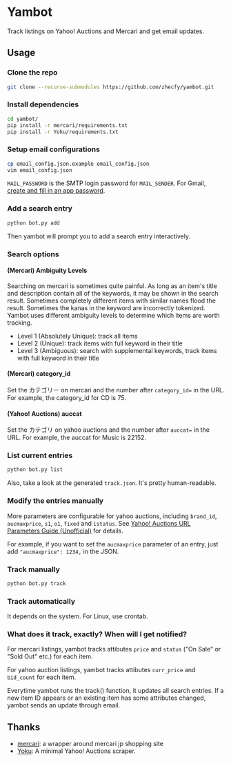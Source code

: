 # Yambot

Track listings on Yahoo! Auctions and Mercari and get email updates.

## Usage

### Clone the repo
```bash
git clone --recurse-submodules https://github.com/zhecfy/yambot.git
```

### Install dependencies
```bash
cd yambot/
pip install -r mercari/requirements.txt
pip install -r Yoku/requirements.txt
```

### Setup email configurations
```bash
cp email_config.json.example email_config.json
vim email_config.json
```
`MAIL_PASSWORD` is the SMTP login password for `MAIL_SENDER`.
For Gmail, [create and fill in an app password](https://support.google.com/mail/answer/185833).

### Add a search entry
```bash
python bot.py add
```

Then yambot will prompt you to add a search entry interactively.

### Search options

#### (Mercari) Ambiguity Levels

Searching on mercari is sometimes quite painful. As long as an item's title and description contain all of the keywords, it may be shown in the search result. Sometimes completely different items with similar names flood the result. Sometimes the kanas in the keyword are incorrectly tokenized. Yambot uses different ambiguity levels to determine which items are worth tracking.

- Level 1 (Absolutely Unique): track all items
- Level 2 (Unique): track items with full keyword in their title
- Level 3 (Ambiguous): search with supplemental keywords, track items with full keyword in their title

#### (Mercari) category_id

Set the カテゴリー on mercari and the number after `category_id=` in the URL. For example, the category_id for CD is 75.

#### (Yahoo! Auctions) auccat

Set the カテゴリ on yahoo auctions and the number after `auccat=` in the URL. For example, the auccat for Music is 22152.

### List current entries
```bash
python bot.py list
```

Also, take a look at the generated `track.json`. It's pretty human-readable.

### Modify the entries manually

More parameters are configurable for yahoo auctions, including `brand_id`, `aucmaxprice`, `s1`, `o1`, `fixed` and `istatus`. See [Yahoo! Auctions URL Parameters Guide (Unofficial)](https://github.com/zhecfy/Yoku/blob/main/parameters.md) for details.

For example, if you want to set the `aucmaxprice` parameter of an entry, just add `"aucmaxprice": 1234,` in the JSON.

### Track manually
```bash
python bot.py track
```

### Track automatically

It depends on the system. For Linux, use crontab.

### What does it track, exactly? When will I get notified?

For mercari listings, yambot tracks attibutes `price` and `status` ("On Sale" or "Sold Out" etc.) for each item.

For yahoo auction listings, yambot tracks attibutes `curr_price` and `bid_count` for each item.

Everytime yambot runs the track() function, it updates all search entries. If a new item ID appears or an existing item has some attributes changed, yambot sends an update through email.

## Thanks

- [mercari](https://github.com/marvinody/mercari): a wrapper around mercari jp shopping site
- [Yoku](https://github.com/kokseen1/Yoku): A minimal Yahoo! Auctions scraper.
